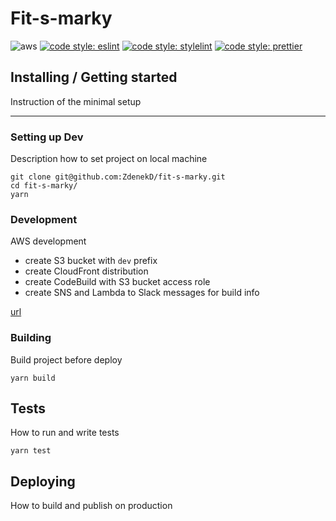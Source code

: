 # Fit-s-marky

![aws](https://codebuild.eu-central-1.amazonaws.com/badges?uuid=eyJlbmNyeXB0ZWREYXRhIjoiUHMvWE1xeitFRmdRaFZMeHBCOUtFNWUzazBOWGsvaUJTWmVZY0JZbnJoTmtzSG9YTm1QeTRrMVlzYmhkeFBjNHJTMnJPU3Z2bVpuZVR4S21ib2txdW5nPSIsIml2UGFyYW1ldGVyU3BlYyI6IkNodGp0ZGM1VFo2Umx5cDUiLCJtYXRlcmlhbFNldFNlcmlhbCI6MX0%3D&branch=develop)
[![code style: eslint](https://img.shields.io/badge/code%20style-eslint-%23463fd4)](https://eslint.org) [![code style: stylelint](https://img.shields.io/badge/code%20style-stylelint-success)](https://stylelint.io) [![code style: prettier](https://img.shields.io/badge/code_style-prettier-ff69b4.svg?style=flat-square)](https://github.com/prettier/prettier)

## Installing / Getting started

Instruction of the minimal setup

---

### Setting up Dev

Description how to set project on local machine

```
git clone git@github.com:ZdenekD/fit-s-marky.git
cd fit-s-marky/
yarn
```

### Development

AWS development
- create S3 bucket with `dev` prefix
- create CloudFront distribution
- create CodeBuild with S3 bucket access role
- create SNS and Lambda to Slack messages for build info

[url](https://d9wkmslvwir33.cloudfront.net)

### Building

Build project before deploy

```
yarn build
```

## Tests

How to run and write tests

```shell
yarn test
```

## Deploying

How to build and publish on production
